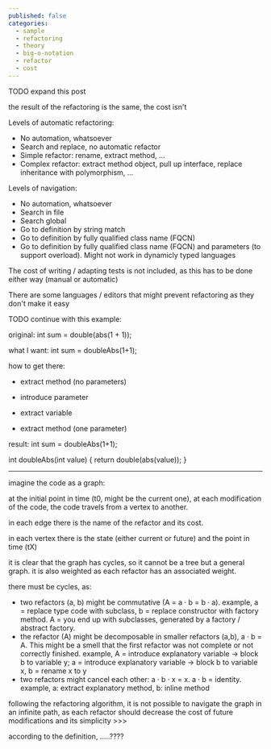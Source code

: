 ```yaml
---
published: false
categories:
  - sample
  - refactoring
  - theory
  - big-o-notation
  - refactor
  - cost
---
```


TODO expand this post

the result of the refactoring is the same, the cost isn't

Levels of automatic refactoring:

  * No automation, whatsoever
  * Search and replace, no automatic refactor
  * Simple refactor: rename, extract method, ...
  * Complex refactor: extract method object, pull up interface, replace inheritance with polymorphism, ...

Levels of navigation:

  * No automation, whatsoever
  * Search in file
  * Search global
  * Go to definition by string match
  * Go to definition by fully qualified class name (FQCN)
  * Go to definition by fully qualified class name (FQCN) and parameters (to support overload). Might not work in dynamicly typed languages

The cost of writing / adapting tests is not included, as this has to be done either way (manual or automatic)

There are some languages / editors that might prevent refactoring as they don't make it easy

TODO continue with this example:


original: 
int sum = double(abs(1 + 1));

what I want:
int sum = doubleAbs(1+1);

how to get there:

  * extract method (no parameters)
  * introduce parameter


  * extract variable
  * extract method (one parameter)


result:
int sum = doubleAbs(1+1);

int doubleAbs(int value) {
	return double(abs(value));
}

---

imagine the code as a graph:

at the initial point in time (t0, might be the current one), at each modification of the code, the code travels from a vertex to another.

in each edge there is the name of the refactor and its cost.

in each vertex there is the state (either current or future) and the point in time (tX)

it is clear that the graph has cycles, so it cannot be a tree but a general graph. it is also weighted as each refactor has an associated weight.

there must be cycles, as:

  * two refactors (a, b) might  be commutative (A = a · b = b · a). example, a = replace type code with subclass, b = replace constructor with factory method. A = you end up with subclasses, generated by a factory / abstract factory.
  * the refactor (A) might be decomposable in smaller refactors (a,b), a · b = A. This might be a smell that the first refactor was not complete or not correctly finished. example, A = introduce explanatory variable -> block b to variable y; a = introduce explanatory variable -> block b to variable x, b = rename x to y
  * two refactors might cancel each other: a · b · x = x. a · b = identity. example, a: extract explanatory method, b: inline method

following the refactoring algorithm, it is not possible to navigate the graph in an infinite path, as each refactor should decrease the cost of future modifications and its simplicity >>>

according to the definition, .....????